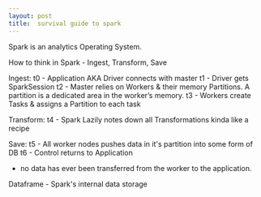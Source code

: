 ```yaml
---
layout: post
title:  survival guide to spark
---
```

Spark is an analytics Operating System.

How to think in Spark - Ingest, Transform, Save

Ingest: 
t0 - Application AKA Driver connects with master 
t1 - Driver gets SparkSession
t2 - Master relies on Workers & their memory Partitions. A partition is a dedicated area in the worker’s memory.
t3 - Workers create Tasks & assigns a Partition to each task

Transform:
t4 - Spark Lazily notes down all Transformations kinda like a recipe

Save:
t5 - All worker nodes pushes data in it's partition into some form of DB
t6 - Control returns to Application

- no data has ever been transferred from the worker to the application.



Dataframe - Spark's internal data storage
